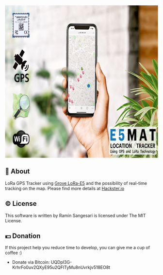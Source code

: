 <p align="center">
  <img width="750" height="500" src="https://github.com/idreamsi/E5MAT/blob/main/main.png?raw=true">
</p>

## 📖 About
LoRa GPS Tracker using [Grove LoRa-E5](https://www.seeedstudio.com/Grove-LoRa-E5-STM32WLE5JC-p-4867.html) and the possibility of real-time tracking on the map. Please find more details at [Hackster.io](https://www.hackster.io/idreams/e5mat-location-tracker-using-gps-and-lora-technology-05f7cf)


## © License
This software is written by Ramin Sangesari is licensed under The MIT License.


## 💵 Donation
If this project help you reduce time to develop, you can give me a cup of coffee :)

- Donate via Bitcoin: UQDpI3G-KrhrFo0uv2QXyE95u2QFITyMu8nUvrkjv518EO8t
